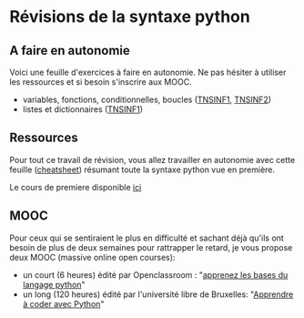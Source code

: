 # Révisions de la syntaxe python

## A faire en autonomie

Voici une feuille d'exercices à faire en autonomie. Ne pas hésiter à utiliser les ressources et si besoin s'inscrire aux MOOC.

- variables, fonctions, conditionnelles, boucles ([TNSINF1](https://moodle.monlycee.net/mod/lti/view.php?id=67691), [TNSINF2](https://moodle.monlycee.net/mod/lti/view.php?id=68444))
- listes et dictionnaires ([TNSINF1](https://moodle.monlycee.net/mod/lti/view.php?id=70516))

## Ressources

Pour tout ce travail de révision, vous allez travailler en autonomie avec cette feuille ([cheatsheet](Cheatsheet/cheatsheet.md)) résumant toute la syntaxe python vue en première.

Le cours de premiere disponible [ici](https://premiere-nsi.vercel.app)

## MOOC

Pour ceux qui se sentiraient le plus en difficulté et sachant déjà qu'ils ont besoin de plus de deux semaines pour rattrapper le retard, je vous propose deux MOOC (massive online open courses):

- un court (6 heures) édité par Openclassroom : "[apprenez les bases du langage python](https://openclassrooms.com/fr/courses/7168871-apprenez-les-bases-du-langage-python)"
- un long (120 heures) édité par l'université libre de Bruxelles: "[Apprendre à coder avec Python](https://www.fun-mooc.fr/fr/cours/apprendre-a-coder-avec-python/)"

